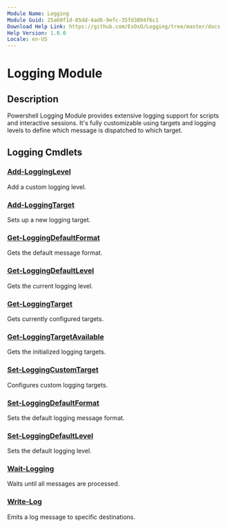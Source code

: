 ```yaml
---
Module Name: Logging
Module Guid: 25a60f1d-85dd-4ad6-9efc-35fd3894f6c1
Download Help Link: https://github.com/EsOsO/Logging/tree/master/docs
Help Version: 1.0.0
Locale: en-US
---
```


# Logging Module
## Description
Powershell Logging Module provides extensive logging support for scripts and interactive sessions.
It's fully customizable using targets and logging levels to define which message is dispatched to which target.

## Logging Cmdlets
### [Add-LoggingLevel](Add-LoggingLevel.md)
Add a custom logging level.

### [Add-LoggingTarget](Add-LoggingTarget.md)
Sets up a new logging target.

### [Get-LoggingDefaultFormat](Get-LoggingDefaultFormat.md)
Gets the default message format.

### [Get-LoggingDefaultLevel](Get-LoggingDefaultLevel.md)
Gets the current logging level.

### [Get-LoggingTarget](Get-LoggingTarget.md)
Gets currently configured targets.

### [Get-LoggingTargetAvailable](Get-LoggingTargetAvailable.md)
Gets the initialized logging targets.

### [Set-LoggingCustomTarget](Set-LoggingCustomTarget.md)
Configures custom logging targets.

### [Set-LoggingDefaultFormat](Set-LoggingDefaultFormat.md)
Sets the default logging message format.

### [Set-LoggingDefaultLevel](Set-LoggingDefaultLevel.md)
Sets the default logging level.

### [Wait-Logging](Wait-Logging.md)
Waits until all messages are processed.

### [Write-Log](Write-Log.md)
Emits a log message to specific destinations.

